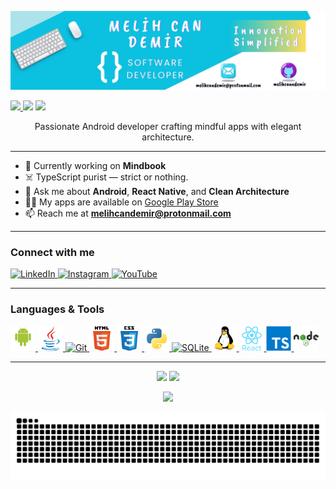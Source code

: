 <p align="center">
  <img src="images/banner.png" alt="Android" />
</p>

<a href="https://github.com/DenverCoder1/readme-typing-svg">
  <img src="https://readme-typing-svg.demolab.com/?lines=Hi,+I'm+Melih+Can+Demir;Android+Dev+%26+TypeScript+Purist;Mindbook+Builder;Clean+Code+Evangelist&center=true&width=500&height=50" />
</a>

<img src="https://img.shields.io/badge/Mindbook-Pro-%1a91ff?style=for-the-badge&logo=android&logoColor=white">
<img src="https://img.shields.io/badge/Strict-TypeScript-%23ff00c8?style=for-the-badge&logo=typescript&logoColor=white">


<p align="center">
  Passionate Android developer crafting mindful apps with elegant architecture.
</p>

---

- 🔭 Currently working on **Mindbook**
- ☠️ TypeScript purist — strict or nothing.
- 💬 Ask me about **Android**, **React Native**, and **Clean Architecture**
- 👨‍💻 My apps are available on [Google Play Store](https://bit.ly/melihcan)
- 📫 Reach me at **melihcandemir@protonmail.com**

---

<h3 align="left">Connect with me</h3>
<p align="left">
  <a href="https://linkedin.com/in/melihcandemir" target="_blank">
    <img src="https://raw.githubusercontent.com/rahuldkjain/github-profile-readme-generator/master/src/images/icons/Social/linked-in-alt.svg" alt="LinkedIn" height="30" width="40" />
  </a>
  <a href="https://instagram.com/melihcandemir" target="_blank">
    <img src="https://raw.githubusercontent.com/rahuldkjain/github-profile-readme-generator/master/src/images/icons/Social/instagram.svg" alt="Instagram" height="30" width="40" />
  </a>
  <a href="https://www.youtube.com/@melihcan_demir" target="_blank">
    <img src="https://raw.githubusercontent.com/rahuldkjain/github-profile-readme-generator/master/src/images/icons/Social/youtube.svg" alt="YouTube" height="30" width="40" />
  </a>
</p>

---

<h3 align="left">Languages & Tools</h3>
<p align="left">
  <a href="https://developer.android.com" target="_blank" rel="noreferrer">
    <img src="https://raw.githubusercontent.com/devicons/devicon/master/icons/android/android-original-wordmark.svg" alt="Android" width="40" height="40"/>
  </a>
  <a href="https://www.java.com/" target="_blank" rel="noreferrer">
    <img src="https://raw.githubusercontent.com/devicons/devicon/master/icons/java/java-original.svg" alt="Java" width="40" height="40"/>
  </a>
  <a href="https://git-scm.com" target="_blank" rel="noreferrer">
    <img src="https://www.vectorlogo.zone/logos/git-scm/git-scm-icon.svg" alt="Git" width="40" height="40"/>
  </a>
  <a href="https://www.w3.org/html/" target="_blank" rel="noreferrer">
    <img src="https://raw.githubusercontent.com/devicons/devicon/master/icons/html5/html5-original-wordmark.svg" alt="HTML5" width="40" height="40"/>
  </a>
  <a href="https://www.w3schools.com/css/" target="_blank" rel="noreferrer">
    <img src="https://raw.githubusercontent.com/devicons/devicon/master/icons/css3/css3-original-wordmark.svg" alt="CSS3" width="40" height="40"/>
  </a>
  <a href="https://www.python.org" target="_blank" rel="noreferrer">
    <img src="https://raw.githubusercontent.com/devicons/devicon/master/icons/python/python-original.svg" alt="Python" width="40" height="40"/>
  </a>
  <a href="https://www.sqlite.org/" target="_blank" rel="noreferrer">
    <img src="https://www.vectorlogo.zone/logos/sqlite/sqlite-icon.svg" alt="SQLite" width="40" height="40"/>
  </a>
  <a href="https://www.linux.org/" target="_blank" rel="noreferrer">
    <img src="https://raw.githubusercontent.com/devicons/devicon/master/icons/linux/linux-original.svg" alt="Linux" width="40" height="40"/>
  </a>
  <a href="https://reactjs.org/" target="_blank" rel="noreferrer">
    <img src="https://raw.githubusercontent.com/devicons/devicon/master/icons/react/react-original-wordmark.svg" alt="React" width="40" height="40"/>
  </a>
  <a href="https://www.typescriptlang.org/" target="_blank" rel="noreferrer">
    <img src="https://raw.githubusercontent.com/devicons/devicon/master/icons/typescript/typescript-original.svg" alt="TypeScript" width="40" height="40"/>
  </a>
  <a href="https://nodejs.org/" target="_blank" rel="noreferrer">
    <img src="https://raw.githubusercontent.com/devicons/devicon/master/icons/nodejs/nodejs-original-wordmark.svg" alt="Node.js" width="40" height="40"/>
  </a>
</p>

---

<p align="center">
  <img src="https://github-readme-stats.vercel.app/api?username=melihcanndemir&theme=tokyonight&show_icons=true&hide_border=true&count_private=true" />
  <img src="https://github-readme-stats.vercel.app/api/top-langs/?username=melihcanndemir&theme=tokyonight&show_icons=true&hide_border=true&layout=compact" />
</p>

<p align="center">
  <img src="https://github-readme-streak-stats.herokuapp.com/?user=melihcanndemir&theme=tokyonight&hide_border=true" />
</p>

<p align="center">
  <img src="https://raw.githubusercontent.com/melihcanndemir/melihcanndemir/output/github-contribution-grid-snake-dark.svg" alt="Snake animation" />
</p>
